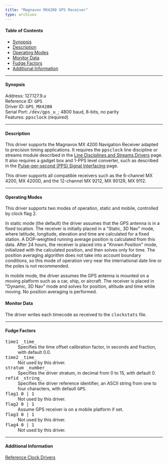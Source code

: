 ```yaml
---
title: "Magnavox MX4200 GPS Receiver"
type: archives
---
```


#### Table of Contents

*   [Synopsis](/archives/3-5.93e/driver9/#synopsis)
*   [Description](/archives/3-5.93e/driver9/#description)
*   [Operating Modes](/archives/3-5.93e/driver9/#operating-modes)
*   [Monitor Data](/archives/3-5.93e/driver9/#monitor-data)
*   [Fudge Factors](/archives/3-5.93e/driver9/#fudge-factors)
*   [Additional Information](/archives/3-5.93e/driver9/#additional-information)

* * *

#### Synopsis

Address: 127.127.9._u_  
Reference ID: <tt>GPS</tt>  
Driver ID: <tt>GPS_MX4200</tt>  
Serial Port: <tt>/dev/gps_u_</tt>; 4800 baud, 8-bits, no parity  
Features: <tt>ppsclock</tt> (required)

* * *

#### Description

This driver supports the Magnavox MX 4200 Navigation Receiver adapted to precision timing applications. It requires the <tt>ppsclock</tt> line discipline or streams module described in the [Line Disciplines and Streams Drivers](/archives/3-5.93e/ldisc) page. It also requires a gadget box and 1-PPS level converter, such as described in the [Pulse-per-second (PPS) Signal Interfacing](/archives/3-5.93e/pps) page.

This driver supports all compatible receivers such as the 6-channel MX 4200, MX 4200D, and the 12-channel MX 9212, MX 9012R, MX 9112. 

* * *

#### Operating Modes

This driver supports two modes of operation, static and mobile, controlled by clock flag 2.

In static mode (the default) the driver assumes that the GPS antenna is in a fixed location. The receiver is initially placed in a "Static, 3D Nav" mode, where latitude, longitude, elevation and time are calculated for a fixed station. A DOP-weighted running average position is calculated from this data. After 24 hours, the receiver is placed into a "Known Position" mode, initialized with the calculated position, and then solves only for time. The position averaging algorithm does not take into account boundary conditions, so this mode of operation very near the international date line or the poles is not recommended.

In mobile mode, the driver assumes the GPS antenna is mounted on a moving platform such as a car, ship, or aircraft. The receiver is placed in "Dynamic, 3D Nav" mode and solves for position, altitude and time while moving. No position averaging is performed. 

#### Monitor Data

The driver writes each timecode as received to the <tt>clockstats</tt> file. 

* * *

#### Fudge Factors

<dt><tt>time1 _time_</tt></dt>

<dd>Specifies the time offset calibration factor, in seconds and fraction, with default 0.0.</dd>

<dt><tt>time2 _time_</tt></dt>

<dd>Not used by this driver.</dd>

<dt><tt>stratum _number_</tt></dt>

<dd>Specifies the driver stratum, in decimal from 0 to 15, with default 0.</dd>

<dt><tt>refid _string_</tt></dt>

<dd>Specifies the driver reference identifier, an ASCII string from one to four characters, with default <tt>GPS</tt>.</dd>

<dt><tt>flag1 0 | 1</tt></dt>

<dd>Not used by this driver.</dd>

<dt><tt>flag2 0 | 1</tt></dt>

<dd>Assume GPS receiver is on a mobile platform if set.</dd>

<dt><tt>flag3 0 | 1</tt></dt>

<dd>Not used by this driver.</dd>

<dt><tt>flag4 0 | 1</tt></dt>

<dd>Not used by this driver.</dd>

* * *

#### Additional Information

[Reference Clock Drivers](/archives/3-5.93e/refclock) 
